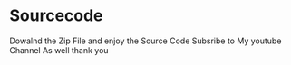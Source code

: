 # Sourcecode
Dowalnd the Zip File and enjoy the Source Code 
Subsribe to My youtube Channel As well thank you
